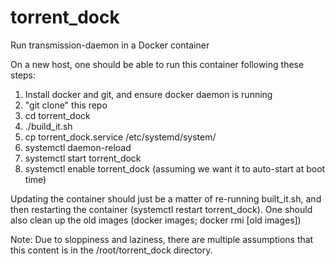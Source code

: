 # torrent_dock

Run transmission-daemon in a Docker container

On a new host, one should be able to run this container following these steps:
 1. Install docker and git, and ensure docker daemon is running
 1. "git clone" this repo
 1. cd torrent_dock
 1. ./build_it.sh
 1. cp torrent_dock.service /etc/systemd/system/
 1. systemctl daemon-reload
 1. systemctl start torrent_dock
 1. systemctl enable torrent_dock (assuming we want it to auto-start at boot time)

Updating the container should just be a matter of re-running built_it.sh, and then restarting the container (systemctl restart torrent_dock).  One should also clean up the old images (docker images; docker rmi [old images])

Note: Due to sloppiness and laziness, there are multiple assumptions that this content is in the /root/torrent_dock directory.

